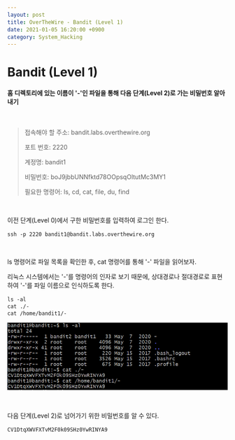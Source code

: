 ```yaml
---
layout: post
title: OverTheWire - Bandit (Level 1)
date: 2021-01-05 16:20:00 +0900
category: System_Hacking
---
```



# Bandit (Level 1)

#### 홈 디렉토리에 있는 이름이 '-'인 파일을 통해 다음 단계(Level 2)로 가는 비밀번호 알아내기

<br/>


> 접속해야 할 주소:  bandit.labs.overthewire.org
>
> 포트 번호: 2220
>
> 계정명: bandit1
>
> 비밀번호: boJ9jbbUNNfktd78OOpsqOltutMc3MY1
>
> 필요한 명령어: ls, cd, cat, file, du, find

<br/>

이전 단계(Level 0)에서 구한 비밀번호를 입력하여 로그인 한다.

```shell
ssh -p 2220 bandit1@bandit.labs.overthewire.org
```

<br/>

ls 명령어로  파일 목록을 확인한 후, cat 명령어를 통해 '-' 파일을 읽어보자.

리눅스 시스템에서는 '-'를 명령어의 인자로 보기 때문에, 상대경로나 절대경로로 표현하여 '-'를 파일 이름으로 인식하도록 한다.

```shell
ls -al
cat ./-
cat /home/bandit1/-
```

![bandit1_1](/public/img/bandit1_1.PNG)

<br/>

다음 단계(Level 2)로 넘어가기 위한 비밀번호를 알 수 있다.

```shell
CV1DtqXWVFXTvM2F0k09SHz0YwRINYA9
```

